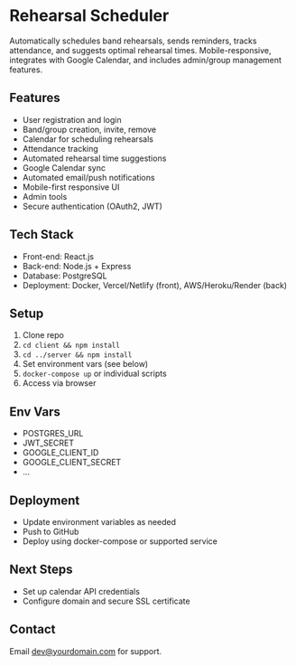 # Rehearsal Scheduler

Automatically schedules band rehearsals, sends reminders, tracks attendance, and suggests optimal rehearsal times. Mobile-responsive, integrates with Google Calendar, and includes admin/group management features.

## Features
- User registration and login
- Band/group creation, invite, remove
- Calendar for scheduling rehearsals
- Attendance tracking
- Automated rehearsal time suggestions
- Google Calendar sync
- Automated email/push notifications
- Mobile-first responsive UI
- Admin tools
- Secure authentication (OAuth2, JWT)

## Tech Stack
- Front-end: React.js
- Back-end: Node.js + Express
- Database: PostgreSQL
- Deployment: Docker, Vercel/Netlify (front), AWS/Heroku/Render (back)

## Setup
1. Clone repo
2. `cd client && npm install`
3. `cd ../server && npm install`
4. Set environment vars (see below)
5. `docker-compose up` or individual scripts
6. Access via browser

## Env Vars
- POSTGRES_URL
- JWT_SECRET
- GOOGLE_CLIENT_ID
- GOOGLE_CLIENT_SECRET
- ...

## Deployment
- Update environment variables as needed
- Push to GitHub
- Deploy using docker-compose or supported service

## Next Steps
- Set up calendar API credentials
- Configure domain and secure SSL certificate

## Contact
Email dev@yourdomain.com for support.

